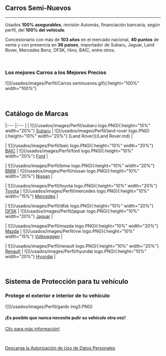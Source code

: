 ## Carros Semi-Nuevos

-----------
Usados **100% asegurables**, revisión Automás, financiación bancaria, según perfil, del **100% del vehículo**.

Concesionario con más de **103 años** en el mercado nacional, **40 puntos** de venta y con presencia en **36 países**, importador de Subaru, Jaguar, Land Rover, Mercedes Benz, DFSK, Hino, BAIC, entre otros.

<p>&nbsp;</p>

### Los mejores Carros a los Mejores Precios

![](/usados/images/Perfil/Carros seminuevos.gif){:height="100%" width="100%"}  


<p>&nbsp;</p>

## Catálogo de Marcas

|:---   |:---   |
| ![](/usados/images/Perfil/subaru logo.PNG){:height="10%" width="20%"}   [Subaru](/Subaru.md) | ![](/usados/images/Perfil/land rover logo.PNG){:height="10%" width="20%"} [Land Rover](/Land Rover.md) |

| ![](/usados/images/Perfil/baic logo.PNG){:height="10%" width="20%"}   [BAIC](/Baic.md) | ![](/usados/images/Perfil/ford logo.PNG){:height="10%" width="20%"}   [Ford](/Ford.md) |

| ![](/usados/images/Perfil/bmw logo.PNG){:height="10%" width="20%"}   [BMW](/BMW.md) | ![](/usados/images/Perfil/nissan logo.PNG){:height="10%" width="20%"}   [Nissan](/Nissan.md) |

| ![](/usados/images/Perfil/toyota logo.PNG){:height="10%" width="20%"}   [Toyota](/Toyota.md) | ![](/usados/images/Perfil/mercedes logo.PNG){:height="10%" width="15%"}   [Mercedes](/Mercedes.md) |

| ![](/usados/images/Perfil/dfsk logo.PNG){:height="10%" width="20%"}   [DFSK](/DFSK.md) | ![](/usados/images/Perfil/jaguar logo.PNG){:height="10%" width="20%"}   [Jaguar](/Jaguar.md) |

| ![](/usados/images/Perfil/mazda logo.PNG){:height="10%" width="20%"}   [Mazda](/Mazda.md) | ![](/usados/images/Perfil/vw logo.PNG){:height="10%" width="15%"}   [Volkswagen](/Volkswagen.md) |

| ![](/usados/images/Perfil/renault logo.PNG){:height="10%" width="20%"}   [Renault](/Renault.md) | ![](/usados/images/Perfil/hyundai logo.PNG){:height="10%" width="20%"}   [Hyundai](/Hyundai.md) |


<p>&nbsp;</p>

## Sistema de Protección para tu vehículo
### Protege el exterior e interior de tu vehículo
![](/usados/images/Perfil/gardx img3.PNG)

#### ¡Es posible que nunca necesite pulir su vehículo otra vez! 

[Clic para más información!](/usados/gardx.md)


<p>&nbsp;</p>

<a href="/usados/images/Perfil/Form.pdf" download="Solicitud Persona Natural Praco">Descarga la Autorización de Uso de Datos Personales </a>
